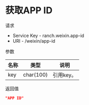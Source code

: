 # 获取APP ID

请求
- Service Key - ranch.weixin.app-id
- URI - /weixin/app-id

参数

|名称|类型|说明|
|---|---|---|
|key|char(100)|引用key。|

返回值
```json
"APP ID"
```
